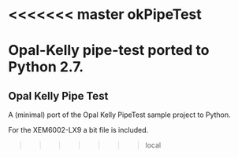 <<<<<<< master
okPipeTest
==========

Opal-Kelly pipe-test ported to Python 2.7.
=======
Opal Kelly Pipe Test
----------
A (minimal) port of the Opal Kelly PipeTest sample project to Python.

For the XEM6002-LX9 a bit file is included. 


>>>>>>> local
